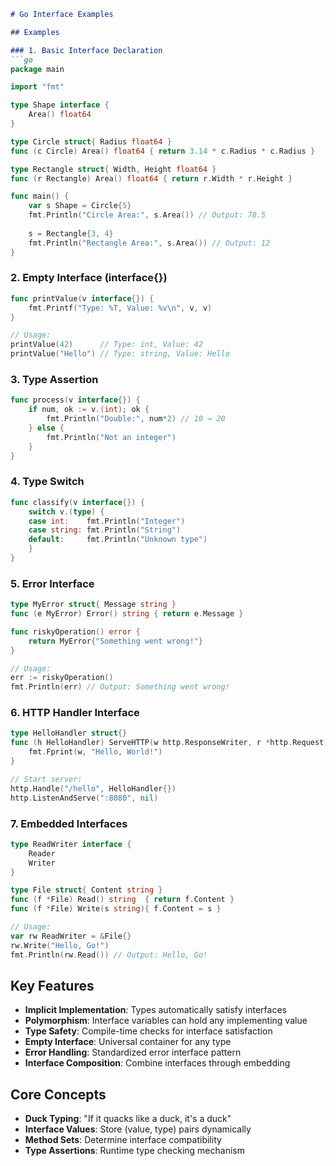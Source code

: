 ```markdown
# Go Interface Examples

## Examples

### 1. Basic Interface Declaration
```go
package main

import "fmt"

type Shape interface {
    Area() float64
}

type Circle struct{ Radius float64 }
func (c Circle) Area() float64 { return 3.14 * c.Radius * c.Radius }

type Rectangle struct{ Width, Height float64 }
func (r Rectangle) Area() float64 { return r.Width * r.Height }

func main() {
    var s Shape = Circle{5}
    fmt.Println("Circle Area:", s.Area()) // Output: 78.5
    
    s = Rectangle{3, 4}
    fmt.Println("Rectangle Area:", s.Area()) // Output: 12
}
```

### 2. Empty Interface (interface{})
```go
func printValue(v interface{}) {
    fmt.Printf("Type: %T, Value: %v\n", v, v)
}

// Usage:
printValue(42)      // Type: int, Value: 42
printValue("Hello") // Type: string, Value: Hello
```

### 3. Type Assertion
```go
func process(v interface{}) {
    if num, ok := v.(int); ok {
        fmt.Println("Double:", num*2) // 10 → 20
    } else {
        fmt.Println("Not an integer")
    }
}
```

### 4. Type Switch
```go
func classify(v interface{}) {
    switch v.(type) {
    case int:    fmt.Println("Integer")
    case string: fmt.Println("String")
    default:     fmt.Println("Unknown type")
    }
}
```

### 5. Error Interface
```go
type MyError struct{ Message string }
func (e MyError) Error() string { return e.Message }

func riskyOperation() error {
    return MyError{"Something went wrong!"}
}

// Usage:
err := riskyOperation()
fmt.Println(err) // Output: Something went wrong!
```

### 6. HTTP Handler Interface
```go
type HelloHandler struct{}
func (h HelloHandler) ServeHTTP(w http.ResponseWriter, r *http.Request) {
    fmt.Fprint(w, "Hello, World!")
}

// Start server:
http.Handle("/hello", HelloHandler{})
http.ListenAndServe(":8080", nil)
```

### 7. Embedded Interfaces
```go
type ReadWriter interface {
    Reader
    Writer
}

type File struct{ Content string }
func (f *File) Read() string  { return f.Content }
func (f *File) Write(s string){ f.Content = s }

// Usage:
var rw ReadWriter = &File{}
rw.Write("Hello, Go!")
fmt.Println(rw.Read()) // Output: Hello, Go!
```

## Key Features
- **Implicit Implementation**: Types automatically satisfy interfaces
- **Polymorphism**: Interface variables can hold any implementing value
- **Type Safety**: Compile-time checks for interface satisfaction
- **Empty Interface**: Universal container for any type
- **Error Handling**: Standardized error interface pattern
- **Interface Composition**: Combine interfaces through embedding

## Core Concepts
- **Duck Typing**: "If it quacks like a duck, it's a duck"
- **Interface Values**: Store (value, type) pairs dynamically
- **Method Sets**: Determine interface compatibility
- **Type Assertions**: Runtime type checking mechanism
```
